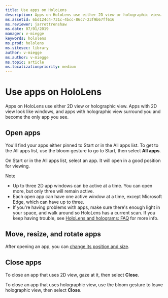 ```yaml
---
title: Use apps on HoloLens
description: Apps on HoloLens use either 2D view or holographic view.
ms.assetid: 6bd124c4-731c-4bcc-86c7-23f9b67ff616
ms.reviewer: jarrettrenshaw
ms.date: 07/01/2019
manager: v-miegge
keywords: hololens
ms.prod: hololens
ms.sitesec: library
author: v-miegge
ms.author: v-miegge
ms.topic: article
ms.localizationpriority: medium
---
```


# Use apps on HoloLens

Apps on HoloLens use either 2D view or holographic view. Apps with 2D view look like windows, and apps with holographic view surround you and become the only app you see.

## Open apps

You'll find your apps either pinned to Start or in the All apps list. To get to the All apps list, use the bloom gesture to go to Start, then select **All apps**.

On Start or in the All apps list, select an app. It will open in a good position for viewing.

>[!NOTE]
>- Up to three 2D app windows can be active at a time. You can open more, but only three will remain active.
>- Each open app can have one active window at a time, except Microsoft Edge, which can have up to three.
>- If you're having problems with apps, make sure there's enough light in your space, and walk around so HoloLens has a current scan. If you keep having trouble, see [HoloLens and holograms: FAQ](https://support.microsoft.com/help/13456/hololens-and-holograms-faq) for more info.

## Move, resize, and rotate apps

After opening an app, you can [change its position and size](https://support.microsoft.com/help/12634).

## Close apps

To close an app that uses 2D view, gaze at it, then select **Close**.

To close an app that uses holographic view, use the bloom gesture to leave holographic view, then select **Close**.
